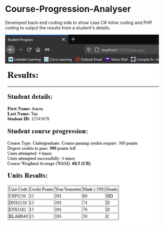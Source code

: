 # Course-Progression-Analyser

Developed back-end coding side to show case C# inline coding and PHP coding to output the results from a student's details.

![](results.png)
